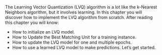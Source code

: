 The Learning Vector Quantization (LVQ) algorithm is a lot like the k-Nearest Neighbors
algorithm, but it involves learning. In this chapter you will discover how to implement the LVQ
algorithm from scratch. After reading this chapter you will know:
- How to initialize an LVQ model.
- How to Update the Best Matching Unit for a training instance.
- How to update the LVQ model for one and multiple epochs.
- How to use a learned LVQ model to make predictions.
Let’s get started.